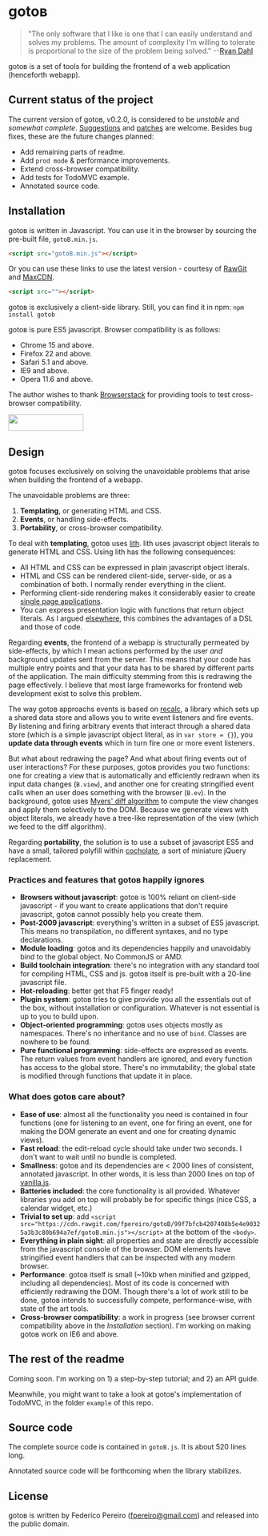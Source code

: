 # gotoв

> "The only software that I like is one that I can easily understand and solves my problems. The amount of complexity I'm willing to tolerate is proportional to the size of the problem being solved." --[Ryan Dahl](http://tinyclouds.org/rant.html)

gotoв is a set of tools for building the frontend of a web application (henceforth webapp).

## Current status of the project

The current version of gotoв, v0.2.0, is considered to be *unstable* and *somewhat complete*. [Suggestions](https://github.com/fpereiro/gotoB/issues) and [patches](https://github.com/fpereiro/gotoB/pulls) are welcome. Besides bug fixes, these are the future changes planned:

- Add remaining parts of readme.
- Add `prod mode` & performance improvements.
- Extend cross-browser compatibility.
- Add tests for TodoMVC example.
- Annotated source code.

## Installation

gotoв is written in Javascript. You can use it in the browser by sourcing the pre-built file, `gotoB.min.js`.

```html
<script src="gotoB.min.js"></script>
```

Or you can use these links to use the latest version - courtesy of [RawGit](https://rawgit.com) and [MaxCDN](https://maxcdn.com).

```html
<script src=""></script>
```

gotoв is exclusively a client-side library. Still, you can find it in npm: `npm install gotob`

gotoв is pure ES5 javascript. Browser compatibility is as follows:

- Chrome 15 and above.
- Firefox 22 and above.
- Safari 5.1 and above.
- IE9 and above.
- Opera 11.6 and above.

The author wishes to thank [Browserstack](https://browserstack.com) for providing tools to test cross-browser compatibility.

<a href="https://www.browserstack.com"><img src="https://bstacksupport.zendesk.com/attachments/token/kkjj6piHDCXiWrYlNXjKbFveo/?name=Logo-01.svg" width="150px" height="33px"></a>

## Design

gotoв focuses exclusively on solving the unavoidable problems that arise when building the frontend of a webapp.

The unavoidable problems are three:

1. **Templating**, or generating HTML and CSS.
2. **Events**, or handling side-effects.
3. **Portability**, or cross-browser compatibility.

To deal with **templating**, gotoв uses [lith](https://github.com/fpereiro/lith). lith uses javascript object literals to generate HTML and CSS. Using lith has the following consequences:

- All HTML and CSS can be expressed in plain javascript object literals.
- HTML and CSS can be rendered client-side, server-side, or as a combination of both. I normally render everything in the client.
- Performing client-side rendering makes it considerably easier to create [single page applications](https://en.wikipedia.org/wiki/Single-page_application).
- You can express presentation logic with functions that return object literals. As I argued [elsewhere](https://www.toptal.com/software/declarative-programming), this combines the advantages of a DSL and those of code.

Regarding **events**, the frontend of a webapp is structurally permeated by side-effects, by which I mean actions performed by the user *and* background updates sent from the server. This means that your code has multiple entry points and that your data has to be shared by different parts of the application. The main difficulty stemming from this is redrawing the page effectively. I believe that most large frameworks for frontend web development exist to solve this problem.

The way gotoв approachs events is based on [recalc](https://github.com/fpereiro/recalc), a library which sets up a shared data store and allows you to write event listeners and fire events. By listening and firing arbitrary events that interact through a shared data store (which is a simple javascript object literal, as in `var store = {}`), you **update data through events** which in turn fire one or more event listeners.

But what about redrawing the page? And what about firing events out of user interactions? For these purposes, gotoв provides you two functions: one for creating a view that is automatically and efficiently redrawn when its input data changes (`B.view`), and another one for creating stringified event calls when an user does something with the browser (`B.ev`). In the background, gotoв uses [Myers' diff algorithm](http://www.xmailserver.org/diff2.pdf) to compute the view changes and apply them selectively to the DOM. Because we generate views with object literals, we already have a tree-like representation of the view (which we feed to the diff algorithm).

Regarding **portability**, the solution is to use a subset of javascript ES5 and have a small, tailored polyfill within [cocholate](https://github.com/fpereiro/cocholate), a sort of miniature jQuery replacement.

### Practices and features that gotoв happily ignores

- **Browsers without javascript**: gotoв is 100% reliant on client-side javascript - if you want to create applications that don't require javascript, gotoв cannot possibly help you create them.
- **Post-2009 javascript**: everything's written in a subset of ES5 javascript. This means no transpilation, no different syntaxes, and no type declarations.
- **Module loading**: gotoв and its dependencies happily and unavoidably bind to the global object. No CommonJS or AMD.
- **Build toolchain integration**: there's no integration with any standard tool for compiling HTML, CSS and js. gotoв itself is pre-built with a 20-line javascript file.
- **Hot-reloading**: better get that F5 finger ready!
- **Plugin system**: gotoв tries to give provide you all the essentials out of the box, without installation or configuration. Whatever is not essential is up to you to build upon.
- **Object-oriented programming**: gotoв uses objects mostly as namespaces. There's no inheritance and no use of `bind`. Classes are nowhere to be found.
- **Pure functional programming**: side-effects are expressed as events. The return values from event handlers are ignored, and every function has access to the global store. There's no immutability; the global state is modified through functions that update it in place.

### What does gotoв care about?

- **Ease of use**: almost all the functionality you need is contained in four functions (one for listening to an event, one for firing an event, one for making the DOM generate an event and one for creating dynamic views).
- **Fast reload**: the edit-reload cycle should take under two seconds. I don't want to wait until no bundle is completed.
- **Smallness**: gotoв and its dependencies are < 2000 lines of consistent, annotated javascript. In other words, it is less than 2000 lines on top of [vanilla.js](http://vanilla-js.com/).
- **Batteries included**: the core functionality is all provided. Whatever libraries you add on top will probably be for specific things (nice CSS, a calendar widget, etc.)
- **Trivial to set up**: add `<script src="https://cdn.rawgit.com/fpereiro/gotoB/99f7bfcb4207408b5e4e90325a3b3c80b694a7ef/gotoB.min.js"></script>` at the bottom of the `<body>`.
- **Everything in plain sight**: all properties and state are directly accessible from the javascript console of the browser. DOM elements have stringified event handlers that can be inspected with any modern browser.
- **Performance**: gotoв itself is small (~10kb when minified and gzipped, including all dependencies). Most of its code is concerned with efficiently redrawing the DOM. Though there's a lot of work still to be done, gotoв intends to successfully compete, performance-wise, with state of the art tools.
- **Cross-browser compatibility**: a work in progress (see browser current compatibility above in the *Installation* section). I'm working on making gotoв work on IE6 and above.

## The rest of the readme

Coming soon. I'm working on 1) a step-by-step tutorial; and 2) an API guide.

Meanwhile, you might want to take a look at gotoв's implementation of TodoMVC, in the folder `example` of this repo.

## Source code

The complete source code is contained in `gotoB.js`. It is about 520 lines long.

Annotated source code will be forthcoming when the library stabilizes.

## License

gotoв is written by Federico Pereiro (fpereiro@gmail.com) and released into the public domain.
